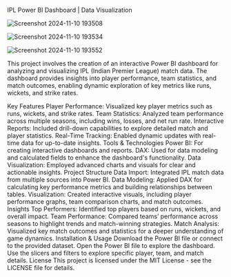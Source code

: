 
IPL Power BI Dashboard | Data Visualization

![Screenshot 2024-11-10 193508](https://github.com/user-attachments/assets/1212d872-9929-443a-9371-2d2ca2a3f8fc)

![Screenshot 2024-11-10 193534](https://github.com/user-attachments/assets/0a6fbdb7-dc07-4a6e-a3f0-22f69bbdbe8d)

![Screenshot 2024-11-10 193552](https://github.com/user-attachments/assets/1ec1baed-8d5a-4717-86c7-cbe3cd103a6f)

This project involves the creation of an interactive Power BI dashboard for analyzing and visualizing IPL (Indian Premier League) match data. The dashboard provides insights into player performance, team statistics, and match outcomes, enabling dynamic exploration of key metrics like runs, wickets, and strike rates.

Key Features
Player Performance: Visualized key player metrics such as runs, wickets, and strike rates.
Team Statistics: Analyzed team performance across multiple seasons, including wins, losses, and net run rate.
Interactive Reports: Included drill-down capabilities to explore detailed match and player statistics.
Real-Time Tracking: Enabled dynamic updates with real-time data for up-to-date insights.
Tools & Technologies
Power BI: For creating interactive dashboards and reports.
DAX: Used for data modeling and calculated fields to enhance the dashboard's functionality.
Data Visualization: Employed advanced charts and visuals for clear and actionable insights.
Project Structure
Data Import: Integrated IPL match data from multiple sources into Power BI.
Data Modeling: Applied DAX for calculating key performance metrics and building relationships between tables.
Visualization: Created interactive visuals, including player performance graphs, team comparison charts, and match outcomes.
Insights
Top Performers: Identified top players based on runs, wickets, and overall impact.
Team Performance: Compared teams’ performance across seasons to highlight trends and match-winning strategies.
Match Analysis: Visualized key match outcomes and statistics for a deeper understanding of game dynamics.
Installation & Usage
Download the Power BI file or connect to the provided dataset.
Open the Power BI file to explore the dashboard.
Use the slicers and filters to explore specific player, team, and match details.
License
This project is licensed under the MIT License - see the LICENSE file for details.


